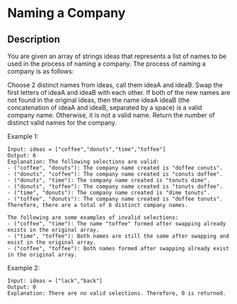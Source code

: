 # Naming a Company
## Description

You are given an array of strings ideas that represents a list of names to be used in the process of naming a company. The process of naming a company is as follows:

Choose 2 distinct names from ideas, call them ideaA and ideaB.
Swap the first letters of ideaA and ideaB with each other.
If both of the new names are not found in the original ideas, then the name ideaA ideaB (the concatenation of ideaA and ideaB, separated by a space) is a valid company name.
Otherwise, it is not a valid name.
Return the number of distinct valid names for the company.

Example 1:

```
Input: ideas = ["coffee","donuts","time","toffee"]
Output: 6
Explanation: The following selections are valid:
- ("coffee", "donuts"): The company name created is "doffee conuts".
- ("donuts", "coffee"): The company name created is "conuts doffee".
- ("donuts", "time"): The company name created is "tonuts dime".
- ("donuts", "toffee"): The company name created is "tonuts doffee".
- ("time", "donuts"): The company name created is "dime tonuts".
- ("toffee", "donuts"): The company name created is "doffee tonuts".
Therefore, there are a total of 6 distinct company names.

The following are some examples of invalid selections:
- ("coffee", "time"): The name "toffee" formed after swapping already exists in the original array.
- ("time", "toffee"): Both names are still the same after swapping and exist in the original array.
- ("coffee", "toffee"): Both names formed after swapping already exist in the original array.
```

Example 2:

```
Input: ideas = ["lack","back"]
Output: 0
Explanation: There are no valid selections. Therefore, 0 is returned.
```